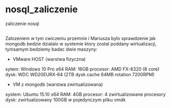 # nosql_zaliczenie
zaliczenie nosql
##
Zalozeniem w tym cwiczeniu przemnie i Mariusza bylo sprawdzenie jak mongodb bedzie dzialalo w systemie ktory zostal poddany wirtualizacji, tymsamym bedziemy badac dwie maszyny:

- VMware HOST (warstwa fizyczna)

sytem: Windows 10 Pro x64
RAM: 16GB
procesor: AMD FX-8320 (8 core)
dysk: WDC WD20EURX-64 (2TB dysk cache 64MB rotation 7200RPM)

- VM z mongodb (warstwa zwirtualizowana)

system: Ubuntu 15.10 x64
RAM: 4GB
procesor: 4 zwirtualizowane procesory
dysk: zwirtualizowany 100GB w pojedynczym pliku vmdk
